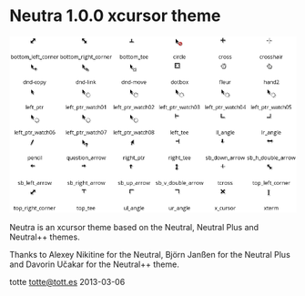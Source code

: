Neutra 1.0.0 xcursor theme
==========================

![Preview](preview.png)

Neutra is an xcursor theme based on the Neutral, Neutral Plus and Neutral++ themes.

Thanks to Alexey Nikitine for the Neutral, Björn Janßen for the Neutral Plus and Davorin Učakar for the Neutral++ theme.

totte <totte@tott.es> 2013-03-06
